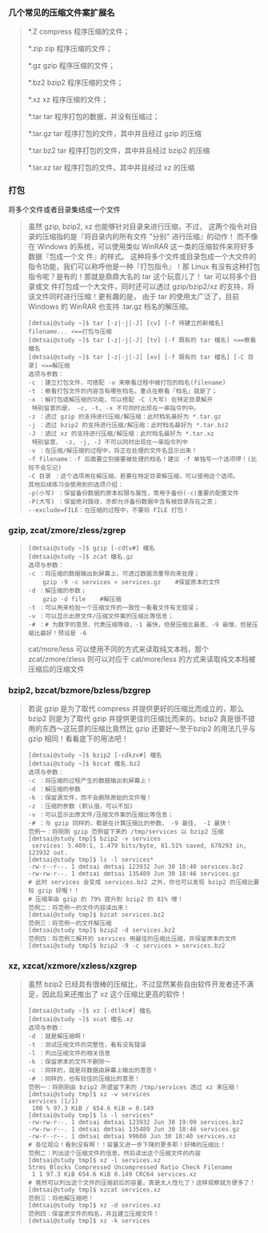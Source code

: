 ### 几个常见的压缩文件案扩展名

> \*.Z compress 程序压缩的文件；
>
> \*.zip zip 程序压缩的文件；
>
> \*.gz gzip 程序压缩的文件；
>
> \*.bz2 bzip2 程序压缩的文件；
>
> \*.xz xz 程序压缩的文件；
>
> \*.tar tar 程序打包的数据，并没有压缩过；
>
> \*.tar.gz tar 程序打包的文件，其中并且经过 gzip 的压缩
>
> \*.tar.bz2 tar 程序打包的文件，其中并且经过 bzip2 的压缩
>
> \*.tar.xz tar 程序打包的文件，其中并且经过 xz 的压缩

### 打包

将多个文件或者目录集结成一个文件

> 虽然 gzip, bzip2, xz 也能够针对目录来进行压缩，不过， 这两个指令对目录的压缩指的是『将目录内的所有文件 "分别" 进行压缩』的动作！ 而不像在 Windows 的系统，可以使用类似 WinRAR 这一类的压缩软件来将好多数据『包成一个文 件』的样式。 这种将多个文件或目录包成一个大文件的指令功能，我们可以称呼他是一种『打包指令』！那 Linux 有没有这种打包指令呢？是有的！那就是鼎鼎大名的 tar 这个玩意儿了！ tar 可以将多个目录或文 件打包成一个大文件，同时还可以透过 gzip/bzip2/xz 的支持，将该文件同时进行压缩！更有趣的是， 由于 tar 的使用太广泛了，目前 Windows 的 WinRAR 也支持 .tar.gz 档名的解压缩。
>
> ```
> [dmtsai@study ~]$ tar [-z|-j|-J] [cv] [-f 待建立的新檔名] filename... <==打包与压缩
> [dmtsai@study ~]$ tar [-z|-j|-J] [tv] [-f 既有的 tar 檔名] <==察看檔名
> [dmtsai@study ~]$ tar [-z|-j|-J] [xv] [-f 既有的 tar 檔名] [-C 目录] <==解压缩
> 选项与参数：
> -c ：建立打包文件，可搭配 -v 来察看过程中被打包的档名(filename)
> -t ：察看打包文件的内容含有哪些档名，重点在察看『档名』就是了；
> -x ：解打包或解压缩的功能，可以搭配 -C (大写) 在特定目录解开
>  特别留意的是， -c, -t, -x 不可同时出现在一串指令列中。
> -z ：透过 gzip 的支持进行压缩/解压缩：此时档名最好为 *.tar.gz
> -j ：透过 bzip2 的支持进行压缩/解压缩：此时档名最好为 *.tar.bz2
> -J ：透过 xz 的支持进行压缩/解压缩：此时档名最好为 *.tar.xz
>  特别留意， -z, -j, -J 不可以同时出现在一串指令列中
> -v ：在压缩/解压缩的过程中，将正在处理的文件名显示出来！
> -f filename：-f 后面要立刻接要被处理的档名！建议 -f 单独写一个选项啰！(比较不会忘记)
> -C 目录 ：这个选项用在解压缩，若要在特定目录解压缩，可以使用这个选项。
> 其他后续练习会使用到的选项介绍：
> -p(小写) ：保留备份数据的原本权限与属性，常用于备份(-c)重要的配置文件
> -P(大写) ：保留绝对路径，亦即允许备份数据中含有根目录存在之意；
> --exclude=FILE：在压缩的过程中，不要将 FILE 打包！
> ```

### gzip, zcat/zmore/zless/zgrep

> ```
> [dmtsai@study ~]$ gzip [-cdtv#] 檔名
> [dmtsai@study ~]$ zcat 檔名.gz
> 选项与参数：
> -c ：将压缩的数据输出到屏幕上，可透过数据流重导向来处理；
>     gzip -9 -c services > services.gz    #保留原本的文件
> -d ：解压缩的参数；
>     gzip -d file    #解压缩
> -t ：可以用来检验一个压缩文件的一致性～看看文件有无错误；
> -v ：可以显示出原文件/压缩文件案的压缩比等信息；
> -# ：# 为数字的意思，代表压缩等级，-1 最快，但是压缩比最差、-9 最慢，但是压缩比最好！预设是 -6
> ```
>
>  cat/more/less 可以使用不同的方式来读取纯文本档，那个 zcat/zmore/zless 则可以对应于 cat/more/less 的方式来读取纯文本档被压缩后的压缩文件

###  bzip2, bzcat/bzmore/bzless/bzgrep

> 若说 gzip 是为了取代 compress 并提供更好的压缩比而成立的，那么 bzip2 则是为了取代 gzip 并提供更佳的压缩比而来的。bzip2 真是很不错用的东西～这玩意的压缩比竟然比 gzip 还要好～至于bzip2 的用法几乎与 gzip 相同！看看底下的用法吧！
>
> ```
> [dmtsai@study ~]$ bzip2 [-cdkzv#] 檔名
> [dmtsai@study ~]$ bzcat 檔名.bz2
> 选项与参数：
> -c ：将压缩的过程产生的数据输出到屏幕上！
> -d ：解压缩的参数
> -k ：保留源文件，而不会删除原始的文件喔！
> -z ：压缩的参数 (默认值，可以不加)
> -v ：可以显示出原文件/压缩文件案的压缩比等信息；
> -# ：与 gzip 同样的，都是在计算压缩比的参数， -9 最佳， -1 最快！
> 范例一：将刚刚 gzip 范例留下来的 /tmp/services 以 bzip2 压缩
> [dmtsai@study tmp]$ bzip2 -v services
>  services: 5.409:1, 1.479 bits/byte, 81.51% saved, 670293 in, 123932 out.
> [dmtsai@study tmp]$ ls -l services*
> -rw-r--r--. 1 dmtsai dmtsai 123932 Jun 30 18:40 services.bz2
> -rw-rw-r--. 1 dmtsai dmtsai 135489 Jun 30 18:46 services.gz
> # 此时 services 会变成 services.bz2 之外，你也可以发现 bzip2 的压缩比要较 gzip 好喔！！
> # 压缩率由 gzip 的 79% 提升到 bzip2 的 81% 哩！
> 范例二：将范例一的文件内容读出来！
> [dmtsai@study tmp]$ bzcat services.bz2
> 范例三：将范例一的文件解压缩
> [dmtsai@study tmp]$ bzip2 -d services.bz2
> 范例四：将范例三解开的 services 用最佳的压缩比压缩，并保留原本的文件
> [dmtsai@study tmp]$ bzip2 -9 -c services > services.bz2
> ```

###  xz, xzcat/xzmore/xzless/xzgrep

> 虽然 bzip2 已经具有很棒的压缩比，不过显然某些自由软件开发者还不满足，因此后来还推出了 xz 这个压缩比更高的软件！
>
> ```
> [dmtsai@study ~]$ xz [-dtlkc#] 檔名
> [dmtsai@study ~]$ xcat 檔名.xz
> 选项与参数：
> -d ：就是解压缩啊！
> -t ：测试压缩文件的完整性，看有没有错误
> -l ：列出压缩文件的相关信息
> -k ：保留原本的文件不删除～
> -c ：同样的，就是将数据由屏幕上输出的意思！
> -# ：同样的，也有较佳的压缩比的意思！
> 范例一：将刚刚由 bzip2 所遗留下来的 /tmp/services 透过 xz 来压缩！
> [dmtsai@study tmp]$ xz -v services
> services (1/1)
>  100 % 97.3 KiB / 654.6 KiB = 0.149
> [dmtsai@study tmp]$ ls -l services*
> -rw-rw-r--. 1 dmtsai dmtsai 123932 Jun 30 19:09 services.bz2
> -rw-rw-r--. 1 dmtsai dmtsai 135489 Jun 30 18:46 services.gz
> -rw-r--r--. 1 dmtsai dmtsai 99608 Jun 30 18:40 services.xz
> # 各位观众！看到没有啊！！容量又进一步下降的更多耶！好棒的压缩比！
> 范例二：列出这个压缩文件的信息，然后读出这个压缩文件的内容
> [dmtsai@study tmp]$ xz -l services.xz
> Strms Blocks Compressed Uncompressed Ratio Check Filename
>  1 1 97.3 KiB 654.6 KiB 0.149 CRC64 services.xz
> # 竟然可以列出这个文件的压缩前后的容量，真是太人性化了！这样观察就方便多了！
> [dmtsai@study tmp]$ xzcat services.xz
> 范例三：将他解压缩吧！
> [dmtsai@study tmp]$ xz -d services.xz
> 范例四：保留原文件的档名，并且建立压缩文件！
> [dmtsai@study tmp]$ xz -k services
> ```



